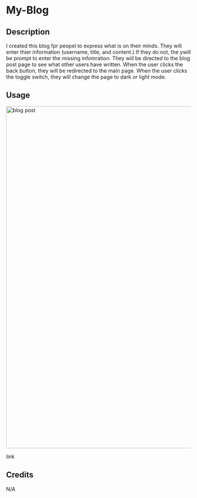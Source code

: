 # My-Blog

## Description
I created this blog fpr peopel to express what is on their minds. They will enter thier information (username, title, and content.) If they do not, the ywill be prompt to enter the missing infomration. They wiil be directed to the blog post page to see what other users have written. When the user clicks the back button, they will be redirected to the main page. When the user clicks the toggle switch, they will change the page to dark or light mode. 

## Usage 
<img width="935" alt="blog post" src="https://github.com/BrittShakier/My-Blog/assets/159391747/c9502859-119e-478a-82c8-15fea02d9469">


link

## Credits 
N/A
